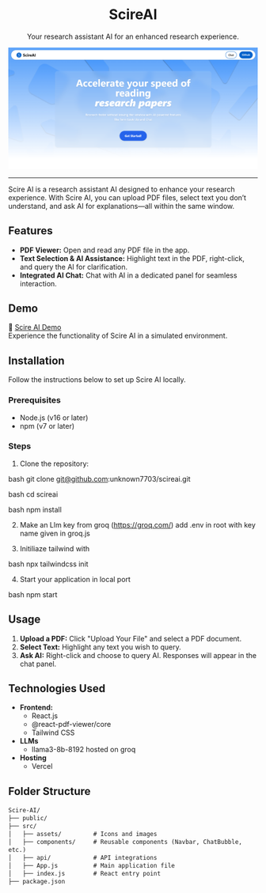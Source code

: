 <h1 align="center">ScireAI</h1>
<p align="center">Your research assistant AI for an enhanced research experience.</p>
<p align="center">
  <img src="titleImage.png" alt="Scire AI Logo" width="800">
</p>

---

Scire AI is a research assistant AI designed to enhance your research experience. With Scire AI, you can upload PDF files, select text you don’t understand, and ask AI for explanations—all within the same window.

## Features

- **PDF Viewer:** Open and read any PDF file in the app.
- **Text Selection & AI Assistance:** Highlight text in the PDF, right-click, and query the AI for clarification.
- **Integrated AI Chat:** Chat with AI in a dedicated panel for seamless interaction.

## Demo

🔗 [Scire AI Demo](https://scireai.vercel.app/)  
Experience the functionality of Scire AI in a simulated environment.

## Installation

Follow the instructions below to set up Scire AI locally.

### Prerequisites

- Node.js (v16 or later)
- npm (v7 or later)

### Steps

1. Clone the repository:
   
bash
   git clone git@github.com:unknown7703/scireai.git

   
bash
   cd scireai

   
bash
   npm install

2. Make an Llm key from groq (https://groq.com/) add .env in root with key name given in groq.js

3. Initiliaze tailwind with
   
bash
   npx tailwindcss init


4. Start your application in local port

   
bash
   npm start




## Usage
1. **Upload a PDF:** Click "Upload Your File" and select a PDF document.
2. **Select Text:** Highlight any text you wish to query.
3. **Ask AI:** Right-click and choose to query AI. Responses will appear in the chat panel.

## Technologies Used

- **Frontend:**
  - React.js
  - @react-pdf-viewer/core
  - Tailwind CSS
- **LLMs**
  - llama3-8b-8192 hosted on groq
- **Hosting**
  - Vercel

## Folder Structure

    Scire-AI/
    ├── public/
    ├── src/
    │   ├── assets/         # Icons and images
    │   ├── components/     # Reusable components (Navbar, ChatBubble, etc.)
    │   ├── api/            # API integrations
    │   ├── App.js          # Main application file
    │   ├── index.js        # React entry point
    ├── package.json